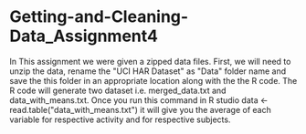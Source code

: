 # Getting-and-Cleaning-Data_Assignment4
In This assignment we were given a zipped data files. First, we will need to unzip the data, rename the "UCI HAR Dataset" as "Data" folder name
and save the this folder in an appropriate location along with the the R code. 
The R code will generate two dataset i.e. merged_data.txt and data_with_means.txt. 
Once you run this command in R studio data <- read.table("data_with_means.txt") it will give you the average of each variable for respective 
activity and for respective subjects. 
